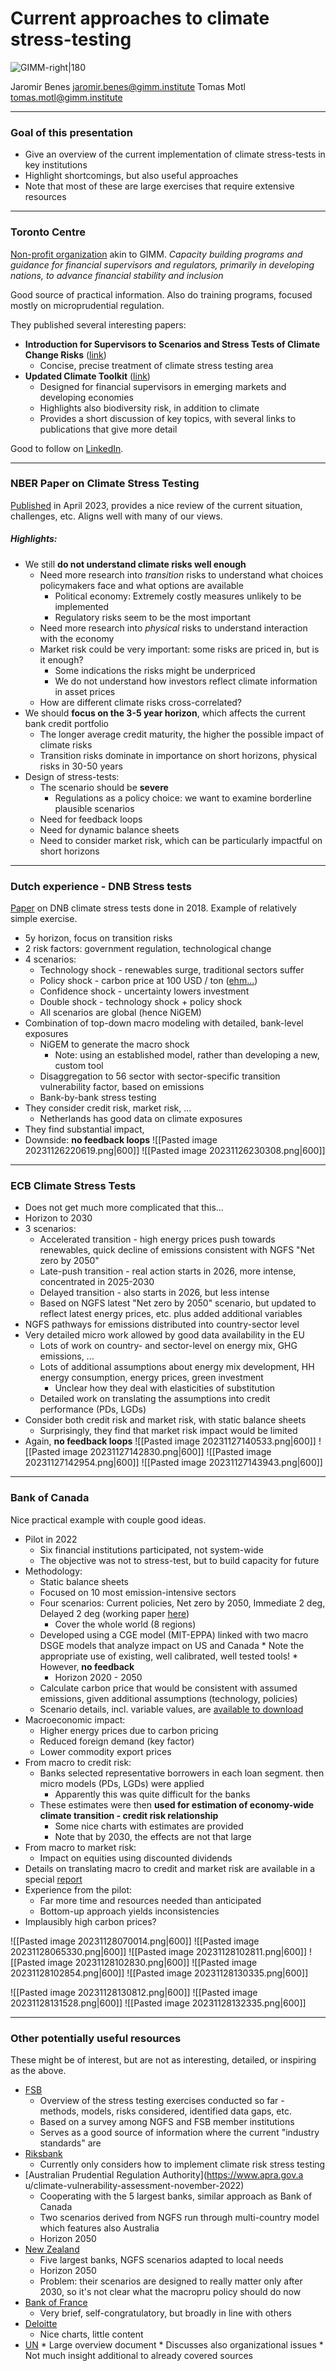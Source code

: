 # Current approaches to climate stress-testing

![GIMM-right|180](gimm-alt-white-bkg.png)

Jaromir Benes jaromir.benes@gimm.institute
Tomas Motl tomas.motl@gimm.institute

---
### Goal of this presentation

* Give an overview of the current implementation of climate stress-tests in key institutions
* Highlight shortcomings, but also useful approaches
* Note that most of these are large exercises that require extensive resources

---

### Toronto Centre

[Non-profit organization](https://www.torontocentre.org/) akin to GIMM.
*Capacity building programs and guidance for financial supervisors and regulators, primarily in developing nations, to advance financial stability and inclusion*

Good source of practical information. Also do training programs, focused mostly on microprudential regulation.

They published several interesting papers:
* **Introduction for Supervisors to Scenarios and Stress Tests of Climate Change Risks** ([link](https://www.torontocentre.org/index.php?option=com_content&view=article&id=442&Itemid=99))
	* Concise, precise treatment of climate stress testing area
* **Updated Climate Toolkit** ([link](https://www.torontocentre.org/index.php?option=com_content&view=article&id=416&Itemid=99))
	* Designed for financial supervisors in emerging markets and developing economies
	* Highlights also biodiversity risk, in addition to climate
	* Provides a short discussion of key topics, with several links to publications that give more detail

Good to follow on [LinkedIn](https://www.linkedin.com/company/toronto-centre/).

---

### NBER Paper on Climate Stress Testing

[Published](https://nber.org/papers/w31097) in April 2023, provides a nice review of the current situation, challenges, etc. 
Aligns well with many of our views.

##### Highlights:
* We still **do not understand climate risks well enough**
	* Need more research into *transition* risks to understand what choices policymakers face and what options are available
		* Political economy: Extremely costly measures unlikely to be implemented
		* Regulatory risks seem to be the most important
	* Need more research into *physical* risks to understand interaction with the economy
	* Market risk could be very important:  some risks are priced in, but is it enough? 
		* Some indications the risks might be underpriced
		* We do not understand how investors reflect climate information in asset prices
	* How are different climate risks cross-correlated?
* We should **focus on the 3-5 year horizon**, which affects the current bank credit portfolio
	* The longer average credit maturity, the higher the possible impact of climate risks
	* Transition risks dominate in importance on short horizons, physical risks in 30-50 years
* Design of stress-tests:
	* The scenario should be **severe**
		* Regulations as a policy choice: we want to examine borderline plausible scenarios
	* Need for feedback loops
	* Need for dynamic balance sheets
	* Need to consider market risk, which can be particularly impactful on short horizons

---

### Dutch experience - DNB Stress tests

[Paper](https://www.dnb.nl/media/pdnpdalc/201810_nr-_7_-2018-_an_energy_transition_risk_stress_test_for_the_financial_system_of_the_netherlands.pdf) on DNB climate stress tests done in 2018. Example of relatively simple exercise.

* 5y horizon, focus on transition risks
* 2 risk factors: government regulation, technological change
* 4 scenarios: 
	* Technology shock - renewables surge, traditional sectors suffer
	* Policy shock - carbon price at 100 USD / ton ([ehm...](https://tradingeconomics.com/commodity/carbon))
	* Confidence shock - uncertainty lowers investment
	* Double shock - technology shock + policy shock
	* All scenarios are global (hence NiGEM)
* Combination of top-down macro modeling with detailed, bank-level exposures
	* NiGEM to generate the macro shock
		* Note: using an established model, rather than developing a new, custom tool
	* Disaggregation to 56 sector with sector-specific transition vulnerability factor, based on emissions
	* Bank-by-bank stress testing
* They consider credit risk, market risk, ...
	* Netherlands has good data on climate exposures
* They find substantial impact,
* Downside: **no feedback loops**
![[Pasted image 20231126220619.png|600]]
![[Pasted image 20231126230308.png|600]]

---

### ECB Climate Stress Tests

* Does not get much more complicated that this...
* Horizon to 2030
* 3 scenarios:
	* Accelerated transition - high energy prices push towards renewables, quick decline of emissions consistent with NGFS "Net zero by 2050"
	* Late-push transition - real action starts in 2026, more intense, concentrated in 2025-2030
	* Delayed transition - also starts in 2026, but less intense
	* Based on NGFS latest "Net zero by 2050" scenario, but updated to reflect latest energy prices, etc. plus added additional variables
* NGFS pathways for emissions distributed into country-sector level
* Very detailed micro work allowed by good data availability in the EU
	* Lots of work on country- and sector-level on energy mix, GHG emissions, ... 
	* Lots of additional assumptions about energy mix development, HH energy consumption, energy prices, green investment
		* Unclear how they deal with elasticities of substitution
	* Detailed work on translating the assumptions into credit performance (PDs, LGDs)
* Consider both credit risk and market risk, with static balance sheets
	* Surprisingly, they find that market risk impact would be limited
* Again, **no feedback loops**
![[Pasted image 20231127140533.png|600]]
![[Pasted image 20231127142830.png|600]]
![[Pasted image 20231127142954.png|600]]
![[Pasted image 20231127143943.png|600]]

---

### Bank of Canada

Nice practical example with couple good ideas. 

* Pilot in 2022
	* Six financial institutions participated, not system-wide
	* The objective was not to stress-test, but to build capacity for future
* Methodology:
	* Static balance sheets
	* Focused on 10 most emission-intensive sectors
	* Four scenarios: Current policies, Net zero by 2050, Immediate 2 deg, Delayed 2 deg (working paper [here](https://www.bankofcanada.ca/2022/01/staff-discussion-paper-2022-1/))
		* Cover the whole world (8 regions)
	* Developed using a CGE model (MIT-EPPA) linked with two macro DSGE models that analyze impact on US and Canada
			* Note the appropriate use of existing, well calibrated, well tested tools! 
			* However, **no feedback**
		* Horizon 2020 - 2050
	* Calculate carbon price that would be consistent with assumed emissions, given additional assumptions (technology, policies)
	* Scenario details, incl. variable values, are [available to download](https://www.bankofcanada.ca/2022/01/climate-transition-scenario-data/)
* Macroeconomic impact:
	* Higher energy prices due to carbon pricing
	* Reduced foreign demand (key factor)
	* Lower commodity export prices
* From macro to credit risk:
	* Banks selected representative borrowers in each loan segment. then micro models (PDs, LGDs) were applied
		* Apparently this was quite difficult for the banks
	* These estimates were then **used for estimation of economy-wide climate transition - credit risk relationship**
		* Some nice charts with estimates are provided
		* Note that by 2030, the effects are not that large
* From macro to market risk:
	* Impact on equities using discounted dividends
* Details on translating macro to credit and market risk are available in a special [report](https://www.bankofcanada.ca/wp-content/uploads/2021/11/tr120.pdf)
* Experience from the pilot:
	* Far more time and resources needed than anticipated
	* Bottom-up approach yields inconsistencies
* Implausibly high carbon prices?

![[Pasted image 20231128070014.png|600]]
![[Pasted image 20231128065330.png|600]]
![[Pasted image 20231128102811.png|600]]
![[Pasted image 20231128102830.png|600]]
![[Pasted image 20231128102854.png|600]]
![[Pasted image 20231128130335.png|600]]

![[Pasted image 20231128130812.png|600]]
![[Pasted image 20231128131528.png|600]]
![[Pasted image 20231128132335.png|600]]

---

### Other potentially useful resources

These might be of interest, but are not as interesting, detailed, or inspiring as the above.

* [FSB](https://www.fsb.org/wp-content/uploads/P151122.pdf) 
	* Overview of the stress testing exercises conducted so far - methods, models, risks considered, identified data gaps, etc.
	* Based on a survey among NGFS and FSB member institutions
	* Serves as a good source of information where the current "industry standards" are
* [Riksbank](https://www.riksbank.se/en-gb/about-the-riksbank/the-tasks-of-the-riksbank/the-riksbanks-work-on-sustainability/climate-report/the-riksbanks-climate-report2/focus-riksbank-plans-stress-test-of-climate-risks-in-swedish-banks/) 
	* Currently only considers how to implement climate risk stress testing
* [Australian Prudential Regulation Authority](https://www.apra.gov.a u/climate-vulnerability-assessment-november-2022)  
	* Cooperating with the 5 largest banks, similar approach as Bank of Canada	
	* Two scenarios derived from NGFS run through multi-country model which features also Australia
	* Horizon 2050
* [New Zealand](https://www.rbnz.govt.nz/financial-stability/stress-testing-regulated-entities/climate-stress-test)
	* Five largest banks, NGFS scenarios adapted to local needs
	* Horizon 2050
	* Problem: their scenarios are designed to really matter only after 2030, so it's not clear what the macropru policy should do now
* [Bank of France](https://publications.banque-france.fr/en/climate-scenario-analysis-assess-financial-risks-some-encouraging-first-steps)
	* Very brief, self-congratulatory, but broadly in line with others
* [Deloitte](https://www2.deloitte.com/bn/en/pages/financial-services/articles/climate-related-risk-stress-testing.html)
	* Nice charts, little content
* [UN](https://www.unepfi.org/themes/climate-change/good-practice-guide-to-climate-stress-testing/)
		* Large overview document 
		* Discusses also organizational issues
		* Not much insight additional to already covered sources

